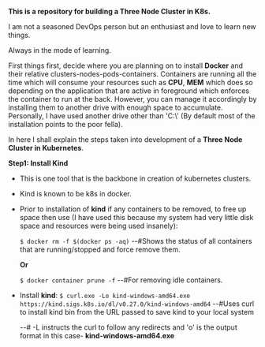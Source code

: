 **This is a repository for building a Three Node Cluster in K8s.**

I am not a seasoned DevOps person but an enthusiast and love to learn new things. 

Always in the mode of learning.

First things first, decide where you are planning on to install **Docker** and their relative clusters-nodes-pods-containers. Containers are running all the time which will consume your resources such as **CPU**, **MEM** which does so depending on the application that are active in foreground which enforces the container to run at the back. However, you can manage it accordingly by installing them to another drive with enough space to accumulate. Personally, I have used another drive other than 'C:\\' (By default most of the installation points to the poor fella).

In here I shall explain the steps taken into development of a **Three Node Cluster in Kubernetes**.

**Step1: Install Kind**
  - This is one tool that is the backbone in creation of kubernetes clusters.
  - Kind is known to be k8s in docker.
  - Prior to installation of **kind** if any containers to be removed, to free up space then use (I have used this because my system had very little disk space and resources were being       used insanely):

    ``````$ docker rm -f $(docker ps -aq)``````
    --#Shows the status of all containers that are running/stopped and force remove them.

    **Or**

    ``````$ docker container prune -f``````
    --#For removing idle containers.
  
  - Install **kind**:
    ``````$ curl.exe -Lo kind-windows-amd64.exe https://kind.sigs.k8s.io/dl/v0.27.0/kind-windows-amd64``````
    --#Uses curl to install kind bin from the URL passed to save kind to your local system
    
    --# -L instructs the curl to follow any redirects and 'o' is the output format in this case- **kind-windows-amd64.exe**
